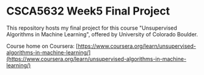 # CSCA5632 Week5 Final Project
This repository hosts my final project for this course "Unsupervised Algorithms in Machine Learning", offered by University of Colorado Boulder. 

Course home on Coursera: [https://www.coursera.org/learn/unsupervised-algorithms-in-machine-learning/](https://www.coursera.org/learn/unsupervised-algorithms-in-machine-learning/)
